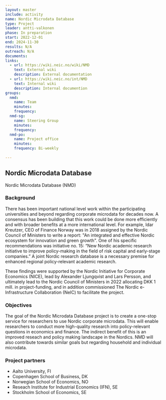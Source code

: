 ```yaml
---
layout: master
include: activity
name: Nordic Microdata Database
type: Project
leader: antti-valkonen
phase: In preparation
start: 2022-12-01
end: 2024-11-30
results: N/A
outreach: N/A
documents:
links:
  - url: https://wiki.neic.no/wiki/NMD
    text: External wiki
    description: External documentation
  - url: https://wiki.neic.no/int/NMD
    text: Internal wiki
    description: Internal documention
groups:
  nmd:
    name: Team
    minutes: 
    frequency: 
  nmd-sg:
    name: Steering Group 
    minutes: 
    frequency: 
  nmd-po:
    name: Project office
    minutes:
    frequency: Bi-weekly
     
---
```

## Nordic Microdata Database

 Nordic Microdata Database (NMD)

### Background

There has been important national level work within the participating universities and beyond regarding corporate microdata for decades now. A consensus has been building that this work could be done more efficiently and with broader benefits at a more international level. For example, Idar Kreutzer, CEO of Finance Norway was in 2018 assigned by the Nordic Council of Ministers to write a report: "An integrated and effective Nordic ecosystem for innovation and green growth". One of his specific recommendations was initiative no. 15: “New Nordic academic research initiative to improve policy-making in the field of risk capital and early-stage companies.” A joint Nordic research database is a necessary premise for enhanced regional policy-relevant academic research.

These findings were supported by the Nordic Initiative for Corporate Economics (NICE), lead by Alexander Ljungqvist and Lars Persson, and ultimately lead to the Nordic Council of Ministers in 2022 allocating DKK 1 mill. in project-funding, and in addition commissioned The Nordic e-Infrastructure Collaboration (NeIC) to facilitate the project.


### Objectives

The goal of the Nordic Microdata Database project is to create a one-stop service for researchers to use Nordic corporate microdata. This will enable researchers to conduct more high-quality research into policy-relevant questions in economics and finance. The indirect benefit of this is an improved reseach and policy making landscape in the Nordics. NMD will also contribute towards similar goals but regarding household and individual microdata.

### Project partners

* Aalto University, FI
* Copenhagen School of Business, DK
* Norwegian School of Economics, NO
* Reseach Institute for Industrial Economics (IFN), SE
* Stockholm School of Economics, SE
